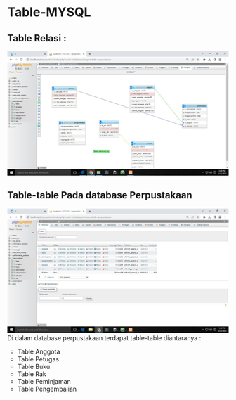 # Table-MYSQL

<h2>Table Relasi :</h2>
<img src="https://github.com/ffttkyy/Table-MYSQL/blob/49508fbf1e54eb243b40714a854b60317fc1e29b/Pict/Relasi.jpg" alt="Relasi Table">

<h2>Table-table Pada database Perpustakaan</h2>
<img src="https://github.com/ffttkyy/Table-MYSQL/blob/098c281996701ad69219010dc3572df40ea6244f/Pict/Table.jpg" alt="Table">
Di dalam database perpustakaan terdapat table-table diantaranya :
<ul type ="circle">
  <li>Table Anggota</li>
  <li>Table Petugas</li>
  <li>Table Buku</li>
  <li>Table Rak</li>
  <li>Table Peminjaman</li>
  <li>Table Pengembalian</li>
  
  </ul>
